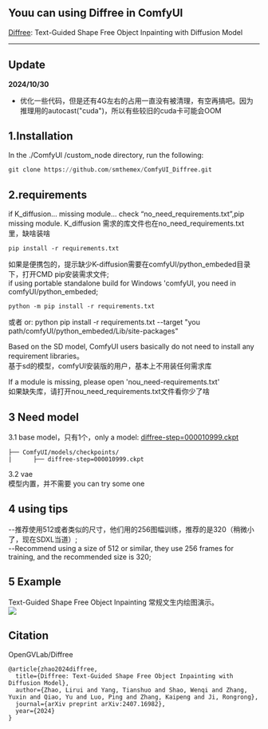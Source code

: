 Youu can using Diffree in ComfyUI 
---
[Diffree](https://github.com/OpenGVLab/Diffree/tree/main): Text-Guided Shape Free Object Inpainting with Diffusion Model

----

Update
----
**2024/10/30**
* 优化一些代码，但是还有4G左右的占用一直没有被清理，有空再搞吧。因为推理用的autocast("cuda")，所以有些较旧的cuda卡可能会OOM


1.Installation
-----
  In the ./ComfyUI /custom_node directory, run the following:   

  ``` python 
  git clone https://github.com/smthemex/ComfyUI_Diffree.git

  ```
2.requirements  
----

if  K_diffusion...  missing  module...
check “no_need_requirements.txt”,pip missing module.
K_diffusion 需求的库文件也在no_need_requirements.txt 里，缺啥装啥

```
pip install -r requirements.txt

```

如果是便携包的，提示缺少K-diffusion需要在comfyUI/python_embeded目录下，打开CMD pip安装需求文件;    
if using portable standalone build for Windows 'comfyUI, you need in comfyUI/python_embeded;   

```
python -m pip install -r requirements.txt

```
或者 or: python pip install -r requirements.txt --target "you path/comfyUI/python_embeded/Lib/site-packages"  

Based on the SD model, ComfyUI users basically do not need to install any requirement libraries。  
基于sd的模型，comfyUI安装版的用户，基本上不用装任何需求库  

If a module is missing, please open 'nou_need-requirements.txt'  
如果缺失库，请打开nou_need_requirements.txt文件看你少了啥

3 Need  model 
----

3.1 base model，只有1个，only a model:     [diffree-step=000010999.ckpt](https://huggingface.co/LiruiZhao/Diffree/tree/main) 

```
├── ComfyUI/models/checkpoints/
|      ├── diffree-step=000010999.ckpt
```

3.2 vae  
模型内置，并不需要 you can try some one

4 using tips
---
--推荐使用512或者类似的尺寸，他们用的256图幅训练，推荐的是320（稍微小了，现在SDXL当道）;   
--Recommend using a size of 512 or similar, they use 256 frames for training, and the recommended size is 320;       

5 Example
----
 Text-Guided Shape Free Object Inpainting  常规文生内绘图演示。    
![](https://github.com/smthemex/ComfyUI_Diffree/blob/main/example.png)


Citation
------
OpenGVLab/Diffree
```
@article{zhao2024diffree,
  title={Diffree: Text-Guided Shape Free Object Inpainting with Diffusion Model},
  author={Zhao, Lirui and Yang, Tianshuo and Shao, Wenqi and Zhang, Yuxin and Qiao, Yu and Luo, Ping and Zhang, Kaipeng and Ji, Rongrong},
  journal={arXiv preprint arXiv:2407.16982},
  year={2024}
}
```
